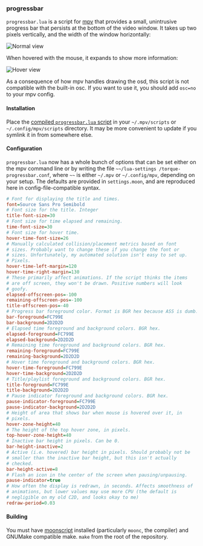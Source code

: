 ### progressbar

`progressbar.lua` is a script for [mpv][mpv] that provides a small,
unintrusive progress bar that persists at the bottom of the video
window. It takes up two pixels vertically, and the width of the window
horizontally:

![Normal view][normal]

When hovered with the mouse, it expands to show more information:

![Hover view][hover]

As a consequence of how mpv handles drawing the osd, this script is not
compatible with the built-in osc. If you want to use it, you should add
`osc=no` to your mpv config.

#### Installation

Place the [compiled `progressbar.lua` script][build] in your
`~/.mpv/scripts` or `~/.config/mpv/scripts` directory. It may be more
convenient to update if you symlink it in from somewhere else.

#### Configuration

`progressbar.lua` now has a whole bunch of options that can be set
either on the mpv command line or by writing the file `~~/lua-settings
/torque-progressbar.conf`, where `~~` is either `~/.mpv` or
`~/.config/mpv`, depending on your setup. The defaults are provided in
`settings.moon`, and are reproduced here in config-file-compatible
syntax.

```ini
# Font for displaying the title and times.
font=Source Sans Pro Semibold
# Font size for the title. Integer
title-font-size=30
# Font size for time elapsed and remaining.
time-font-size=30
# Font size for hover time.
hover-time-font-size=26
# Manually calculated collision/placement metrics based on font
# sizes. Probably want to change these if you change the font or
# sizes. Unfortunately, my automated solution isn't easy to set up.
# Pixels.
hover-time-left-margin=120
hover-time-right-margin=130
# These primarily affect animations. If the script thinks the items
# are off screen, they won't be drawn. Positive numbers will look
# goofy.
elapsed-offscreen-pos=-100
remaining-offscreen-pos=-100
title-offscreen-pos=-40
# Progress bar foreground color. Format is BGR hex because ASS is dumb.
bar-foreground=FC799E
bar-background=2D2D2D
# Elapsed time foreground and background colors. BGR hex.
elapsed-foreground=FC799E
elapsed-background=2D2D2D
# Remaining time foreground and background colors. BGR hex.
remaining-foreground=FC799E
remaining-background=2D2D2D
# Hover time foreground and background colors. BGR hex.
hover-time-foreground=FC799E
hover-time-background=2D2D2D
# Title/playlist foreground and background colors. BGR hex.
title-foreground=FC799E
title-background=2D2D2D
# Pause indicator foreground and background colors. BGR hex.
pause-indicator-foreground=FC799E
pause-indicator-background=2D2D2D
# Height of area that shows bar when mouse is hovered over it, in
# pixels.
hover-zone-height=40
# The height of the top hover zone, in pixels.
top-hover-zone-height=40
# Inactive bar height in pixels. Can be 0.
bar-height-inactive=2
# Active (i.e. hovered) bar height in pixels. Should probably not be
# smaller than the inactive bar height, but this isn't actually
# checked.
bar-height-active=8
# Flash an icon in the center of the screen when pausing/unpausing.
pause-indicator=true
# How often the display is redrawn, in seconds. Affects smoothness of
# animations, but lower values may use more CPU (the default is
# negligible on my old C2D, and looks okay to me)
redraw-period=0.03
```

#### Building

You must have [moonscript][moonscript] installed (particularly `moonc`,
the compiler) and GNUMake compatible make. `make` from the root of the
repository.

[normal]: https://github.com/torque/mpv-progressbar/raw/images/normal.png
[hover]: https://github.com/torque/mpv-progressbar/raw/images/hover.png
[build]: https://raw.githubusercontent.com/torque/mpv-progressbar/build/progressbar.lua
[mpv]: http://mpv.io
[moonscript]: http://moonscript.org
